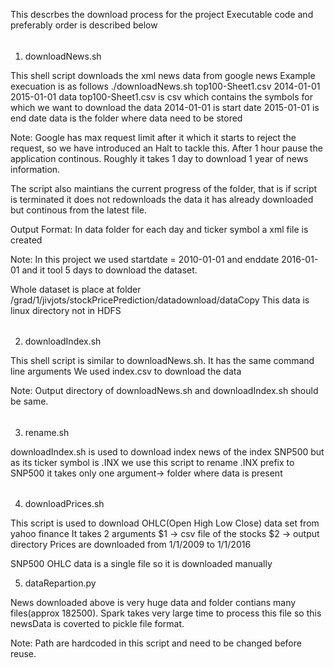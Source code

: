 This descrbes the download process for the project
Executable code and preferably order is described below

######
1. downloadNews.sh

 This shell script downloads the xml news data from google news
 Example execuation is as follows
./downloadNews.sh top100-Sheet1.csv 2014-01-01 2015-01-01 data
top100-Sheet1.csv is csv which contains the symbols for which we want to download the data
2014-01-01 is start date 
2015-01-01 is end date
data is the folder where data need to be stored

Note: Google has max request limit after it which it starts to reject the request, so we have introduced an Halt to tackle this. After 1 hour pause the application continous.
Roughly it takes 1 day to download 1 year of news information.

The script also maintians the current  progress of the folder, that is if 
script is terminated it does not redownloads the data it has already downloaded but continous from the latest file.

Output Format: In data folder for each day and ticker symbol a xml file is created

Note: In this project we used startdate = 2010-01-01 
and enddate 2016-01-01 and it tool 5 days to  download the dataset.

Whole dataset is place at folder /grad/1/jivjots/stockPricePrediction/datadownload/dataCopy
This data is linux directory not in HDFS

######
2. downloadIndex.sh

This shell script is similar to downloadNews.sh. It has the same command line arguments
We used index.csv to download the data

Note: Output directory of downloadNews.sh and downloadIndex.sh should be same.


######
3. rename.sh

downloadIndex.sh is used to download index news of  the index SNP500 but as its ticker symbol is .INX
we use this script to rename .INX prefix to SNP500
it takes only one argument-> folder where data is present

######
4. downloadPrices.sh

This script is used to download OHLC(Open High Low Close) data set from yahoo finance 
It takes 2 arguments
$1 -> csv file of the stocks
$2 -> output directory
Prices are downloaded from 1/1/2009 to 1/1/2016

SNP500 OHLC data is a single file so it is downloaded manually


5. dataRepartion.py

News downloaded above is very huge data and folder contians many files(approx 182500).
Spark takes very large time to process this file so this newsData is 
coverted to pickle file format.

Note: Path are hardcoded in this script and need to be changed before reuse.


